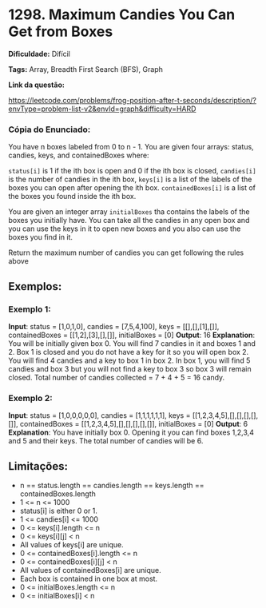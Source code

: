 # 1298. Maximum Candies You Can Get from Boxes

**Dificuldade:** Difícil

**Tags:** Array, Breadth First Search (BFS), Graph

**Link da questão:**

https://leetcode.com/problems/frog-position-after-t-seconds/description/?envType=problem-list-v2&envId=graph&difficulty=HARD

### Cópia do Enunciado:

You have n boxes labeled from 0 to n - 1. You are given four arrays: status, candies, keys, and containedBoxes where:

`status[i]` is 1 if the ith box is open and 0 if the ith box is closed,
`candies[i]` is the number of candies in the ith box,
`keys[i]` is a list of the labels of the boxes you can open after opening the ith box.
`containedBoxes[i]` is a list of the boxes you found inside the ith box.

You are given an integer array `initialBoxes` tha contains the labels of the boxes you initially have. You can take all the candies in any open box and you can use the keys in it to open new boxes and you also can use the boxes you find in it.

Return the maximum number of candies you can get following the rules above

## Exemplos:

### **Exemplo 1:**
**Input**: status = [1,0,1,0], candies = [7,5,4,100], keys = [[],[],[1],[]], containedBoxes = [[1,2],[3],[],[]], initialBoxes = [0]
**Output**: 16
**Explanation**: You will be initially given box 0. You will find 7 candies in it and boxes 1 and 2.
Box 1 is closed and you do not have a key for it so you will open box 2. You will find 4 candies and a key to box 1 in box 2.
In box 1, you will find 5 candies and box 3 but you will not find a key to box 3 so box 3 will remain closed.
Total number of candies collected = 7 + 4 + 5 = 16 candy.

### **Exemplo 2:**

**Input**: status = [1,0,0,0,0,0], candies = [1,1,1,1,1,1], keys = [[1,2,3,4,5],[],[],[],[],[]], containedBoxes = [[1,2,3,4,5],[],[],[],[],[]], initialBoxes = [0]
**Output**: 6
**Explanation**: You have initially box 0. Opening it you can find boxes 1,2,3,4 and 5 and their keys.
The total number of candies will be 6.


## Limitações:

* n == status.length == candies.length == keys.length == containedBoxes.length
* 1 <= n <= 1000
* status[i] is either 0 or 1.
* 1 <= candies[i] <= 1000
* 0 <= keys[i].length <= n
* 0 <= keys[i][j] < n
* All values of keys[i] are unique.
* 0 <= containedBoxes[i].length <= n
* 0 <= containedBoxes[i][j] < n
* All values of containedBoxes[i] are unique.
* Each box is contained in one box at most.
* 0 <= initialBoxes.length <= n
* 0 <= initialBoxes[i] < n

